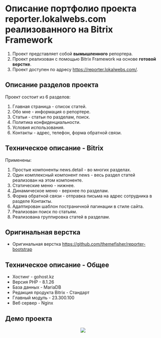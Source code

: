 # Описание портфолио проекта reporter.lokalwebs.com реализованного на Bitrix Framework
1. Проект представляет собой **вымышленного** репортера.
2. Проект реализован с помощью Bitrix Framework на основе **готовой верстке**.
3. Проект доступен по адресу https://reporter.lokalwebs.com/.

## Описание разделов проекта
Проект состоит из 6 разделов:
1. Главная страница - список статей.
2. Обо мне - информация о репортере.
3. Статьи - статьи по разделам, поиск.
4. Политика конфиденциальности.
5. Условия использования.
6. Контакты - адрес, телефон, форма обратной связи.

## Техническое описание - Bitrix
Применены:
1. Простые компоненты news.detail - во многих разделах.
2. Один комплексный компонент news - весь раздел статей реализован на этом компоненте.
3. Статические меню - нижнее.
4. Динамическое меню - верхнее по разделам.
5. Форма обратной связи - отправка письма на адрес сотрудника в разделе Контакты.
6. Адаптирован шаблон постраничной пагинации в стиле сайта.
7. Реализован поиск по статьям.
8. Реализована группировка статей в разделам.

## Оригинальная верстка
- Оригинальная верстка https://github.com/themefisher/reporter-bootstrap

## Техническое описание - Общее
- Хостинг - gohost.kz
- Версия PHP - 8.1.26
- База данных - MariaDB
- Редакция продукта Bitrix - Стандарт
- Главный модуль - 23.300.100
- Веб сервер - Nginx

## Демо проекта
<div id="header" align="center">
  <img src="local/templates/main/assets/images/screencast.gif"/>
</div>
